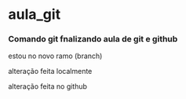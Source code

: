 # aula_git
### Comando git fnalizando aula de git e github


estou no novo ramo (branch)


alteração feita localmente

alteração feita no github
